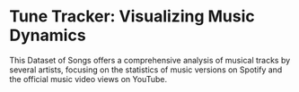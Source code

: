 # Tune Tracker: Visualizing Music Dynamics
This Dataset of Songs offers a comprehensive analysis of musical tracks by several artists, focusing on the statistics of music versions on Spotify and the official music video views on YouTube.
